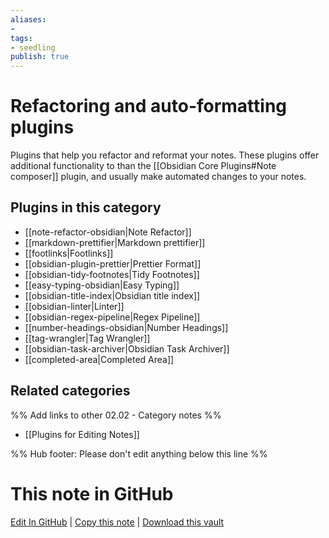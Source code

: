 ```yaml
---
aliases:
- 
tags: 
- seedling 
publish: true
---
```



# Refactoring and auto-formatting plugins

Plugins that help you refactor and reformat your notes. These plugins offer additional functionality to than the [[Obsidian Core Plugins#Note composer]] plugin, and usually make automated changes to your notes.

## Plugins in this category

- [[note-refactor-obsidian|Note Refactor]]
- [[markdown-prettifier|Markdown prettifier]]
- [[footlinks|Footlinks]]
- [[obsidian-plugin-prettier|Prettier Format]]
- [[obsidian-tidy-footnotes|Tidy Footnotes]]
- [[easy-typing-obsidian|Easy Typing]]
- [[obsidian-title-index|Obsidian title index]]
- [[obsidian-linter|Linter]]
- [[obsidian-regex-pipeline|Regex Pipeline]]
- [[number-headings-obsidian|Number Headings]]
- [[tag-wrangler|Tag Wrangler]]
- [[obsidian-task-archiver|Obsidian Task Archiver]]
- [[completed-area|Completed Area]]

## Related categories

%% Add links to other 02.02 - Category notes %%

- [[Plugins for Editing Notes]]

%% Hub footer: Please don't edit anything below this line %%

# This note in GitHub

<span class="git-footer">[Edit In GitHub](https://github.dev/obsidian-community/obsidian-hub/blob/main/02%20-%20Community%20Expansions/02.01%20Plugins%20by%20Category/Refactoring%20and%20auto-formatting%20plugins.md "git-hub-edit-note") | [Copy this note](https://raw.githubusercontent.com/obsidian-community/obsidian-hub/main/02%20-%20Community%20Expansions/02.01%20Plugins%20by%20Category/Refactoring%20and%20auto-formatting%20plugins.md "git-hub-copy-note") | [Download this vault](https://github.com/obsidian-community/obsidian-hub/archive/refs/heads/main.zip "git-hub-download-vault") </span>